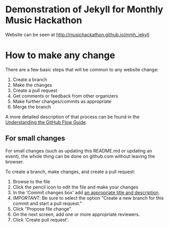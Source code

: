 # Demonstration of Jekyll for Monthly Music Hackathon

Website can be seen at http://musichackathon.github.io/mmh_jekyll

# How to make any change

There are a few basic steps that will be common to any website change:

1. Create a branch
2. Make the changes
3. Create a pull request
4. Get comments or feedback from other organizers
5. Make further changes/commits as appropriate
5. Merge the branch

A more detailed description of that process can be found in the [Understanding the GitHub Flow Guide](https://guides.github.com/introduction/flow/).

## For small changes

For small changes (such as updating this README.md or updating an event), the whole thing can be done on github.com without leaving the browser. 

To create a branch, make changes, and create a pull request:

1. Browse to the file
2. Click the pencil icon to edit the file and make your changes
3. In the 'Commit changes box' add [an appropriate title and description](https://github.com/blog/926-shiny-new-commit-styles).
4. *IMPORTANT*: Be sure to select the option "Create a new branch for this commit and start a pull request."
5. Click "Propose file change".
6. On the next screen, add one or more appropriate reviewers.
7. Click 'Create pull request'.